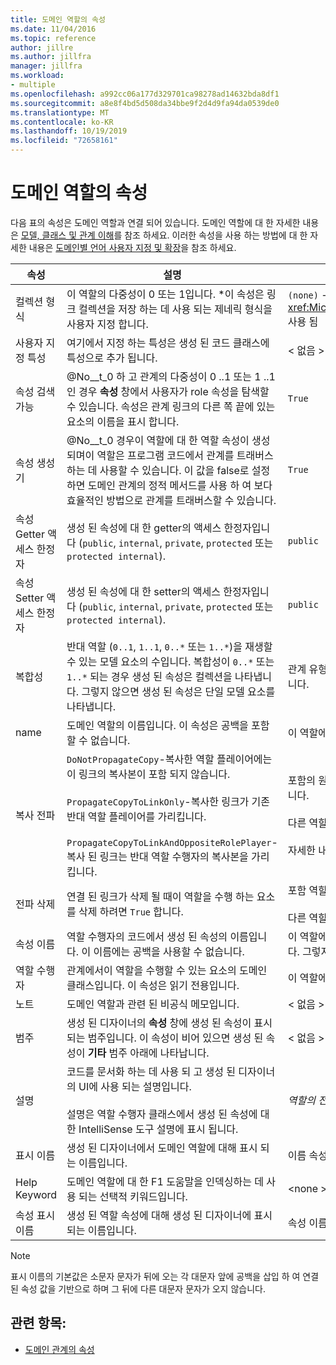 ```yaml
---
title: 도메인 역할의 속성
ms.date: 11/04/2016
ms.topic: reference
author: jillre
ms.author: jillfra
manager: jillfra
ms.workload:
- multiple
ms.openlocfilehash: a992cc06a177d329701ca98278ad14632bda8df1
ms.sourcegitcommit: a8e8f4bd5d508da34bbe9f2d4d9fa94da0539de0
ms.translationtype: MT
ms.contentlocale: ko-KR
ms.lasthandoff: 10/19/2019
ms.locfileid: "72658161"
---
```

# <a name="properties-of-domain-roles"></a>도메인 역할의 속성
다음 표의 속성은 도메인 역할과 연결 되어 있습니다. 도메인 역할에 대 한 자세한 내용은 [모델, 클래스 및 관계 이해](../modeling/understanding-models-classes-and-relationships.md)를 참조 하세요. 이러한 속성을 사용 하는 방법에 대 한 자세한 내용은 [도메인별 언어 사용자 지정 및 확장](../modeling/customizing-and-extending-a-domain-specific-language.md)을 참조 하세요.

|속성|설명|기본|
|-|-|-|
|컬렉션 형식|이 역할의 다중성이 0 또는 1입니다. \*이 속성은 링크 컬렉션을 저장 하는 데 사용 되는 제네릭 형식을 사용자 지정 합니다.|`(none)`  -  <xref:Microsoft.VisualStudio.Modeling.LinkedElementCollection%601> 사용 됨|
|사용자 지정 특성|여기에서 지정 하는 특성은 생성 된 코드 클래스에 특성으로 추가 됩니다.|< 없음 \>|
|속성 검색 가능|@No__t_0 하 고 관계의 다중성이 0 ..1 또는 1 ..1 인 경우 **속성** 창에서 사용자가 role 속성을 탐색할 수 있습니다. 속성은 관계 링크의 다른 쪽 끝에 있는 요소의 이름을 표시 합니다.|`True`|
|속성 생성기|@No__t_0 경우이 역할에 대 한 역할 속성이 생성 되며이 역할은 프로그램 코드에서 관계를 트래버스하는 데 사용할 수 있습니다. 이 값을 false로 설정 하면 도메인 관계의 정적 메서드를 사용 하 여 보다 효율적인 방법으로 관계를 트래버스할 수 있습니다.|`True`|
|속성 Getter 액세스 한정자|생성 된 속성에 대 한 getter의 액세스 한정자입니다 (`public`, `internal`, `private`, `protected` 또는 `protected internal`).|`public`|
|속성 Setter 액세스 한정자|생성 된 속성에 대 한 setter의 액세스 한정자입니다 (`public`, `internal`, `private`, `protected` 또는 `protected internal`).|`public`|
|복합성|반대 역할 (`0..1`, `1..1`, `0..*` 또는 `1..*`)을 재생할 수 있는 모델 요소의 수입니다. 복합성이 `0..*` 또는 `1..*` 되는 경우 생성 된 속성은 컬렉션을 나타냅니다. 그렇지 않으면 생성 된 속성은 단일 모델 요소를 나타냅니다.|관계 유형에 따라 달라 지 며 관계의 소스 또는 대상 역할 인지에 따라 달라 집니다.|
|name|도메인 역할의 이름입니다. 이 속성은 공백을 포함할 수 없습니다.|이 역할에 대 한 역할 수행자의 도메인 클래스 이름입니다.|
|복사 전파|`DoNotPropagateCopy`-복사한 역할 플레이어에는이 링크의 복사본이 포함 되지 않습니다.<br /><br /> `PropagateCopyToLinkOnly`-복사한 링크가 기존 반대 역할 플레이어를 가리킵니다.<br /><br /> `PropagateCopyToLinkAndOppositeRolePlayer`-복사 된 링크는 반대 역할 수행자의 복사본을 가리킵니다.|포함의 원본 역할에 대 한 `PropagateCopyToLinkAndOppositeRolePlayer`입니다.<br /><br /> 다른 역할에 대 한 `DoNotPropagateCopy`입니다.<br /><br /> 자세한 내용은 [복사 동작 사용자 지정](../modeling/customizing-copy-behavior.md) 을 참조 하세요.|
|전파 삭제|연결 된 링크가 삭제 될 때이 역할을 수행 하는 요소를 삭제 하려면 `True` 합니다.|포함 역할의 대상에 대 한 `True`입니다.<br /><br /> 다른 역할에 대 한 `False`입니다.|
|속성 이름|역할 수행자의 코드에서 생성 된 속성의 이름입니다. 이 이름에는 공백을 사용할 수 없습니다.|이 역할에 일 대 일 또는 일 대 일 복합성이 있는 경우 반대쪽 역할의 이름입니다. 그렇지 않으면 반대 역할의 복수화 이름입니다.|
|역할 수행자|관계에서이 역할을 수행할 수 있는 요소의 도메인 클래스입니다. 이 속성은 읽기 전용입니다.|이 역할에 대 한 역할 수행자의 도메인 클래스입니다.|
|노트|도메인 역할과 관련 된 비공식 메모입니다.|< 없음 \>|
|범주|생성 된 디자이너의 **속성** 창에 생성 된 속성이 표시 되는 범주입니다. 이 속성이 비어 있으면 생성 된 속성이 **기타** 범주 아래에 나타납니다.|< 없음 \>|
|설명|코드를 문서화 하는 데 사용 되 고 생성 된 디자이너의 UI에 사용 되는 설명입니다.<br /><br /> 설명은 역할 수행자 클래스에서 생성 된 속성에 대 한 IntelliSense 도구 설명에 표시 됩니다.|*역할의 전체 이름을 `Description for` 합니다* .|
|표시 이름|생성 된 디자이너에서 도메인 역할에 대해 표시 되는 이름입니다.|이름 속성의 조정 된 값입니다.|
|Help Keyword|도메인 역할에 대 한 F1 도움말을 인덱싱하는 데 사용 되는 선택적 키워드입니다.|\<none >|
|속성 표시 이름|생성 된 역할 속성에 대해 생성 된 디자이너에 표시 되는 이름입니다.|속성 이름 속성의 조정 된 값입니다.|

> [!NOTE]
> 표시 이름의 기본값은 소문자 문자가 뒤에 오는 각 대문자 앞에 공백을 삽입 하 여 연결 된 속성 값을 기반으로 하며 그 뒤에 다른 대문자 문자가 오지 않습니다.

## <a name="see-also"></a>관련 항목:

- [도메인 관계의 속성](../modeling/properties-of-domain-relationships.md)